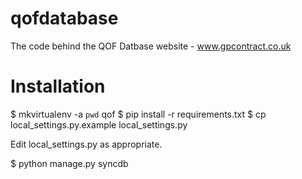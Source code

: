 qofdatabase
===========

The code behind the QOF Datbase website - www.gpcontract.co.uk

Installation
============

$ mkvirtualenv -a `pwd` qof
$ pip install -r requirements.txt
$ cp local_settings.py.example local_settings.py

Edit local_settings.py as appropriate.

$ python manage.py syncdb